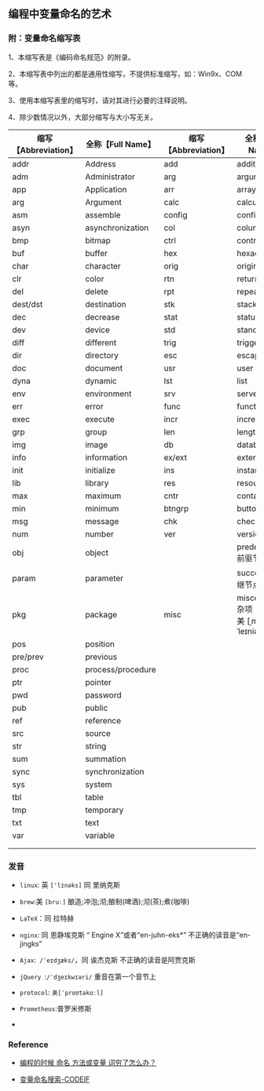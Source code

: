 ## 编程中变量命名的艺术





### 附：变量命名缩写表

1、本缩写表是《编码命名规范》的附录。

2、本缩写表中列出的都是通用性缩写，不提供标准缩写，如：Win9x、COM 等。

3、使用本缩写表里的缩写时，请对其进行必要的注释说明。

4、除少数情况以外，大部分缩写与大小写无关。

| 缩写【Abbreviation】 | 全称【Full Name】 | 缩写【Abbreviation】 | 全称【Full Name】                           |
| -------------------- | ----------------- | -------------------- | ------------------------------------------- |
| addr                 | Address           | add                  | addition                                    |
| adm                  | Administrator     | arg                  | argument                                    |
| app                  | Application       | arr                  | array                                       |
| arg                  | Argument          | calc                 | calculate                                   |
| asm                  | assemble          | config               | configuration                               |
| asyn                 | asynchronization  | col                  | column                                      |
| bmp                  | bitmap            | ctrl                 | control                                     |
| buf                  | buffer            | hex                  | hexadecimal                                 |
| char                 | character         | orig                 | original                                    |
| clr                  | color             | rtn                  | return                                      |
| del                  | delete            | rpt                  | repeat                                      |
| dest/dst             | destination       | stk                  | stack                                       |
| dec                  | decrease          | stat                 | status                                      |
| dev                  | device            | std                  | standard                                    |
| diff                 | different         | trig                 | trigger                                     |
| dir                  | directory         | esc                  | escape                                      |
| doc                  | document          | usr                  | user                                        |
| dyna                 | dynamic           | lst                  | list                                        |
| env                  | environment       | srv                  | server                                      |
| err                  | error             | func                 | function                                    |
| exec                 | execute           | incr                 | increment                                   |
| grp                  | group             | len                  | length                                      |
| img                  | image             | db                   | database                                    |
| info                 | information       | ex/ext               | extend                                      |
| init                 | initialize        | ins                  | instance                                    |
| lib                  | library           | res                  | resource                                    |
| max                  | maximum           | cntr                 | container                                   |
| min                  | minimum           | btngrp               | buttonGroup                                 |
| msg                  | message           | chk                  | checkBox                                    |
| num                  | number            | ver                  | version                                     |
| obj                  | object            |                      | predecessor 前驱节点                        |
| param                | parameter         |                      | successor 后继节点                          |
| pkg                  | package           | misc                 | miscellaneous 杂项 <br />美 [ˌmɪsəˈleɪniəs] |
| pos                  | position          |                      |                                             |
| pre/prev             | previous          |                      |                                             |
| proc                 | process/procedure |                      |                                             |
| ptr                  | pointer           |                      |                                             |
| pwd                  | password          |                      |                                             |
| pub                  | public            |                      |                                             |
| ref                  | reference         |                      |                                             |
| src                  | source            |                      |                                             |
| str                  | string            |                      |                                             |
| sum                  | summation         |                      |                                             |
| sync                 | synchronization   |                      |                                             |
| sys                  | system            |                      |                                             |
| tbl                  | table             |                      |                                             |
| tmp                  | temporary         |                      |                                             |
| txt                  | text              |                      |                                             |
| var                  | variable          |                      |                                             |
|                      |                   |                      |                                             |
|                      |                   |                      |                                             |



### 发音

- `linux`: 英 `['lɪnəks]`  同 里纳克斯

- `brew`:美 `[bruː]`   酿造;冲泡;沏;酿制(啤酒);沏(茶);煮(咖啡)  
- `LaTeX`：同 拉特赫
- `nginx`: 同 恩静埃克斯   “ Engine X”或者“en-juhn-eks*”  不正确的读音是“en-jingks”
- `Ajax`:` /ˈeɪdʒæks/`，同 诶杰克斯  不正确的读音是阿贾克斯
- `jQuery `:`/ˈdʒeɪkwɪəri/` 重音在第一个音节上
- `protocol`: `美[ˈproʊtəkɑːl]` 
- `Prometheus`:普罗米修斯
- 









### Reference

- [编程的时候 命名 方法或变量 词穷了怎么办？](https://www.zhihu.com/question/27097399/answer/78619944)

- [变量命名搜索-CODEIF](https://unbug.github.io/codelf/)